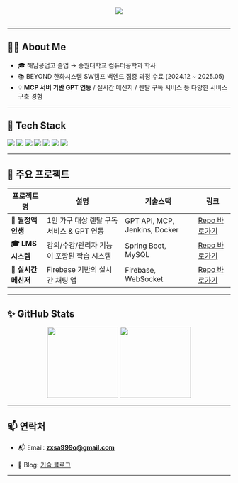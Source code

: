 <div align="center">
  <img src="https://capsule-render.vercel.app/api?type=waving&color=0:58CFFB,100:FFB6C1&height=150&section=header&text=%ED%83%90%ED%97%8C%EA%B0%80%ED%98%95%20%EA%B0%9C%EB%B0%9C%EC%9E%90%20%EC%9D%B4%EC%9A%B0%EC%A7%84%EC%9E%85%EB%8B%88%EB%8B%A4%20!&fontSize=30&fontAlign=50&fontColor=ffffff" />
</div>

<br>


---

## 🧑‍💻 About Me
- 🎓 해남공업고 졸업 → 송원대학교 컴퓨터공학과 학사
- 📚 BEYOND 한화시스템 SW캠프 백엔드 집중 과정 수료 (2024.12 ~ 2025.05)
- 💡 **MCP 서버 기반 GPT 연동** / 실시간 메신저 / 렌탈 구독 서비스 등 다양한 서비스 구축 경험

---

## 🚀 Tech Stack

<p>
  <img src="https://img.shields.io/badge/Java-007396?style=flat-square&logo=OpenJDK&logoColor=white"/>
  <img src="https://img.shields.io/badge/SpringBoot-6DB33F?style=flat-square&logo=Spring-Boot&logoColor=white"/>
  <img src="https://img.shields.io/badge/MySQL-005C84?style=flat-square&logo=MySQL&logoColor=white"/>
  <img src="https://img.shields.io/badge/JPA-59666C?style=flat-square&logo=hibernate&logoColor=white"/>
  <img src="https://img.shields.io/badge/Docker-2496ED?style=flat-square&logo=Docker&logoColor=white"/>
  <img src="https://img.shields.io/badge/Kubernetes-326CE5?style=flat-square&logo=Kubernetes&logoColor=white"/>
<img src="https://img.shields.io/badge/Elasticsearch-005571?style=flat-square&logo=elasticsearch&logoColor=white"/>
</p>

---

## 📌 주요 프로젝트

| 프로젝트명 | 설명 | 기술스택 | 링크 |
|------------|------|----------|------|
| **💬 월정액 인생** | 1인 가구 대상 렌탈 구독 서비스 & GPT 연동 | GPT API, MCP, Jenkins, Docker | [Repo 바로가기](https://github.com/leewoojin12/Gongcha1-MonthlyLIfe-FE) |
| **🎓 LMS 시스템** | 강의/수강/관리자 기능이 포함된 학습 시스템 | Spring Boot, MySQL | [Repo 바로가기](https://github.com/leewoojin12/404Error-EduLink) |
| **📡 실시간 메신저** | Firebase 기반의 실시간 채팅 앱 | Firebase, WebSocket | [Repo 바로가기](https://github.com/leewoojin12/kakao_program) |

---

## ✨ GitHub Stats

<p align="center">
  <img src="https://github-readme-stats.vercel.app/api?username=leewoojin12&show_icons=true&theme=tokyonight" height="160" />
  <img src="https://github-readme-stats.vercel.app/api/top-langs/?username=leewoojin12&layout=compact&theme=tokyonight" height="160" />
</p>

---

## 📫 연락처

- 📬 Email: **zxsa999o@gmail.com**

- 📘 Blog: [기술 블로그](https://blog.naver.com/zxsa9591) 
<!-- - 🧾 Resume: [포트폴리오 PDF 다운로드](https://your-resume-link.com) -->
---

 
